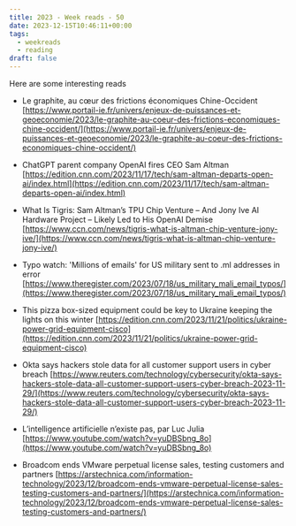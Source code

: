 ```yaml
---
title: 2023 - Week reads - 50
date: 2023-12-15T10:46:11+00:00
tags:
  - weekreads
  - reading
draft: false
---
```


Here are some interesting reads

- Le graphite, au cœur des frictions économiques Chine-Occident
[https://www.portail-ie.fr/univers/enjeux-de-puissances-et-geoeconomie/2023/le-graphite-au-coeur-des-frictions-economiques-chine-occident/](https://www.portail-ie.fr/univers/enjeux-de-puissances-et-geoeconomie/2023/le-graphite-au-coeur-des-frictions-economiques-chine-occident/)  

- ChatGPT parent company OpenAI fires CEO Sam Altman
[https://edition.cnn.com/2023/11/17/tech/sam-altman-departs-open-ai/index.html](https://edition.cnn.com/2023/11/17/tech/sam-altman-departs-open-ai/index.html)  

- What Is Tigris: Sam Altman’s TPU Chip Venture – And Jony Ive AI Hardware Project – Likely Led to His OpenAI Demise
[https://www.ccn.com/news/tigris-what-is-altman-chip-venture-jony-ive/](https://www.ccn.com/news/tigris-what-is-altman-chip-venture-jony-ive/)

- Typo watch: 'Millions of emails' for US military sent to .ml addresses in error
[https://www.theregister.com/2023/07/18/us_military_mali_email_typos/](https://www.theregister.com/2023/07/18/us_military_mali_email_typos/)

- This pizza box-sized equipment could be key to Ukraine keeping the lights on this winter
[https://edition.cnn.com/2023/11/21/politics/ukraine-power-grid-equipment-cisco](https://edition.cnn.com/2023/11/21/politics/ukraine-power-grid-equipment-cisco)

- Okta says hackers stole data for all customer support users in cyber breach
[https://www.reuters.com/technology/cybersecurity/okta-says-hackers-stole-data-all-customer-support-users-cyber-breach-2023-11-29/](https://www.reuters.com/technology/cybersecurity/okta-says-hackers-stole-data-all-customer-support-users-cyber-breach-2023-11-29/)

- L’intelligence artificielle n’existe pas, par Luc Julia
[https://www.youtube.com/watch?v=yuDBSbng_8o](https://www.youtube.com/watch?v=yuDBSbng_8o)

- Broadcom ends VMware perpetual license sales, testing customers and partners
[https://arstechnica.com/information-technology/2023/12/broadcom-ends-vmware-perpetual-license-sales-testing-customers-and-partners/](https://arstechnica.com/information-technology/2023/12/broadcom-ends-vmware-perpetual-license-sales-testing-customers-and-partners/)

